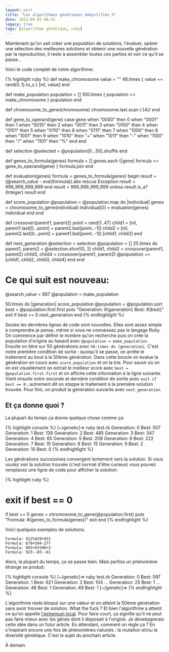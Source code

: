```yaml
---
layout: post
title: "Les algorithmes génétiques démystifiés 5"
date: 2013-09-03 08:43
legacy: true
tags: [algorithme génétique, ruby]
---
```




Maintenant qu'on sait créer une population de solutions, l'évaluer,
opérer une sélection des meilleures solutions et obtenir une nouvelle
génération par la reproduction, il reste à assembler toutes ces parties
et voir ce qu'il se passe…

<!-- more -->

Voici le code complet de notre algorithme:

{% highlight ruby %}
def make_chromosome
  value = ""
  48.times { value += rand(0..1).to_s }
  [nil, value]
end

def make_population
  population = []
  100.times { population << make_chromosome }
  population
end

def chromosome_to_gene(chromosome)
  chromosome.last.scan /.{4}/
end

def gene_to_operand(gene)
  case gene
  when "0000" then 0
  when "0001" then 1
  when "0010" then 2
  when "0011" then 3
  when "0100" then 4
  when "0101" then 5
  when "0110" then 6
  when "0111" then 7
  when "1000" then 8
  when "1001" then 9
  when "1010" then "+"
  when "1011" then "-"
  when "1100" then "/"
  when "1101" then "%"
  end
end

def selection
  @selected = @population[0...50].shuffle
end

def genes_to_formula(genes)
  formula = []
  genes.each {|gene| formula << gene_to_operand(gene) }
  formula.join
end

def evaluation(genes)
  formula = genes_to_formula(genes)
  begin
    result = (@search_value - eval(formula)).abs
  rescue Exception
    result = 999_999_999_999
  end
  result = 999_999_999_999 unless result.is_a?(Integer)
  result
end

def score_population
  @population = @population.map do |individual|
    genes = chromosome_to_gene(individual)
    individual[0] = evaluation(genes)
    individual
  end
end

def crossover(parent1, parent2)
  point = rand(1..47)
  child1 = [nil, parent1.last[0...point] + parent2.last[point..-1]]
  child2 = [nil, parent2.last[0...point] + parent1.last[point..-1]]
  [child1, child2]
end

def next_generation
  @selection = selection
  @population = []
  25.times do
    parent1, parent2 = @selection.slice!(0, 2)
    child1, child2 = crossover(parent1, parent2)
    child3, child4 = crossover(parent1, parent2)
    @population += [child1, child2, child3, child4]
  end
end

# Ce qui suit est nouveau:

@search_value = 987
@population = make_population

50.times do |generation|
  score_population
  @population = @population.sort
  best = @population.first.first
  puts "Generation: #{generation} Best: #{best}"
  exit if best == 0
  next_generation
end
{% endhighlight %}

Seules les dernières lignes de code sont nouvelles. Elles sont assez
simple à comprendre je pense, même si vous ne connaissez pas le
langage Ruby. On commence par définir le nombre qu'on recherche puis
on crée la population d'origine au hasard avec `@population = make_population`.
Ensuite on itère sur 50 générations avec `50.times do |generation|`. C'est
notre première condition de sortie : quoiqu'il se passe, on arrête le
traitement au bout à la 50ème génération. Dans cette boucle on évalue
la génération en cours avec `score_population` et on la trie. Pour savoir
où on en est visuellement on extrait le meilleur score avec
`best = @population.first.first` et on affiche cette information à la ligne
suivante. Vient ensuite notre seconde et dernière condition de sortie avec
`exit if best == 0` ; autrement dit on stoppe le traitement à la première
solution trouvée. Pour finir, on produit la génération suivante avec
`next_generation`.

Et ça donne quoi ?
--------------
La plupart du temps ça donne quelque chose comme ça:

{% highlight console %}
[~/genetic]⇒ ruby test.rb 
Generation: 0 Best: 507
Generation: 1 Best: 138
Generation: 2 Best: 485
Generation: 3 Best: 347
Generation: 4 Best: 65
Generation: 5 Best: 208
Generation: 6 Best: 222
Generation: 7 Best: 15
Generation: 8 Best: 15
Generation: 9 Best: 2
Generation: 10 Best: 0
{% endhighlight %}

Les générations successives convergent lentement vers la solution.
Si vous voulez voir la solution trouvée (c'est normal d'être curieux)
vous pouvez remplacez une ligne de code pour afficher la solution:

{% highlight ruby %}
# exit if best == 0
if best == 0
  genes = chromosome_to_gene(@population.first)
  puts "Formula: #{genes_to_formula(genes)}"
  exit
end
{% endhighlight %}

Voici quelques exemples de solutions:

    Formula: 912%429+933
    Formula: 670+594-277
    Formula: 893+91%96+3
    Formula: 923--03--61

Alors, la plupart du temps, ça se passe bien. Mais parfois un phénomène
étrange se produit:

{% highlight console %}
[~/genetic]⇒ ruby test.rb 
Generation: 0 Best: 597
Generation: 1 Best: 621
Generation: 2 Best: 104
...
Generation: 25 Best: 1
...
Generation: 48 Best: 1
Generation: 49 Best: 1
[~/genetic]⇒ 
{% endhighlight %}

L'algorithme reste *bloqué* sur une valeur et on atteint la 50ème
génération sans avoir trouver de solution. What the fuck ? Et bien
l'algorithme a atteint ce qu'on appelle
[l'extremum local](http://fr.wikipedia.org/wiki/Extremum_local). Pour faire
court, ça signifie qu'il ne peut pas faire mieux
avec les gènes dont il disposait à l'origine. Je developperais cette
idée dans un futur article. En attendant, comment on règle ça ?
En s'inspirant encore une fois de phénomènes naturels : la mutation
et/ou la diversité génétique.
C'est le sujet du prochain article.





À demain.



